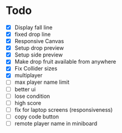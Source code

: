# Todo

- [x] Display fall line
- [x] fixed drop line
- [x] Responsive Canvas
- [x] Setup drop preview
- [x] Setup side preview
- [x] Make drop fruit available from anywhere
- [x] Fix Collider sizes
- [x] multiplayer 
- [ ] max player name limit
- [ ] better ui
- [ ] lose condition
- [ ] high score
- [ ] fix for laptop screens (responsiveness)
- [ ] copy code button
- [ ] remote player name in miniboard